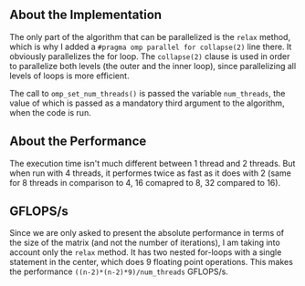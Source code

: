 ## About the Implementation
The only part of the algorithm that can be parallelized is the `relax` method, which is why I added a 
`#pragma omp parallel for collapse(2)` line there. It obviously parallelizes the for loop. The `collapse(2)` 
clause is used in order to parallelize both levels (the outer and the inner loop), since parallelizing all levels
of loops is more efficient.

The call to `omp_set_num_threads()` is passed the variable `num_threads`, the value of which is passed as a 
mandatory third argument to the algorithm, when the code is run.

## About the Performance
The execution time isn't much different between 1 thread and 2 threads. But when run with 4 threads, it performes
twice as fast as it does with 2 (same for 8 threads in comparison to 4, 16 comapred to 8, 32 compared to 16).

## GFLOPS/s
Since we are only asked to present the absolute performance in terms of the size of the matrix (and not the number
of iterations), I am taking into account only the `relax` method. It has two nested for-loops with a single statement
in the center, which does 9 floating point operations. This makes the performance `((n-2)*(n-2)*9)/num_threads` 
GFLOPS/s.
